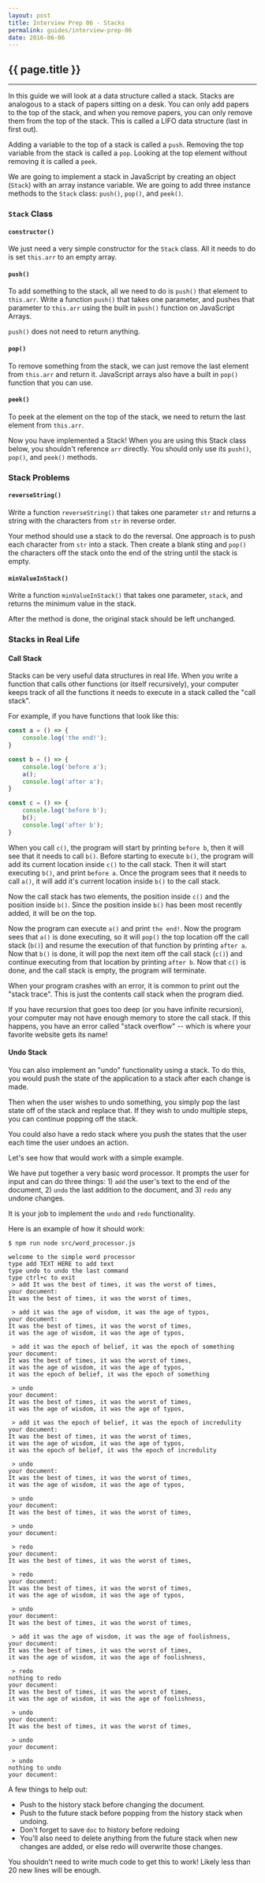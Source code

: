 ```yaml
---
layout: post
title: Interview Prep 06 - Stacks
permalink: guides/interview-prep-06
date: 2016-06-06
---
```


## {{ page.title }}

<hr class="left" />

In this guide we will look at a data structure called a stack. Stacks are analogous to a stack of papers sitting on a desk. You can only add papers to the top of the stack, and when you remove papers, you can only remove them from the top of the stack. This is called a LIFO data structure (last in first out).

Adding a variable to the top of a stack is called a `push`. Removing the top variable from the stack is called a `pop`. Looking at the top element without removing it is called a `peek`.

We are going to implement a stack in JavaScript by creating an object (`Stack`) with an array instance variable. We are going to add three instance methods to the `Stack` class: `push()`, `pop()`, and `peek()`.

### `Stack` Class

#### `constructor()`

We just need a very simple constructor for the `Stack` class. All it needs to do is set `this.arr` to an empty array.

#### `push()`

To add something to the stack, all we need to do is `push()` that element to `this.arr`. Write a function `push()` that takes one parameter, and pushes that parameter to `this.arr` using the built in `push()` function on JavaScript Arrays.

`push()` does not need to return anything.

#### `pop()`

To remove something from the stack, we can just remove the last element from `this.arr` and return it. JavaScript arrays also have a built in `pop()` function that you can use.

#### `peek()`

To peek at the element on the top of the stack, we need to return the last element from `this.arr`.

Now you have implemented a Stack! When you are using this Stack class below, you shouldn't reference `arr` directly. You should only use its `push()`, `pop()`, and `peek()` methods.

### Stack Problems

#### `reverseString()`

Write a function `reverseString()` that takes one parameter `str` and returns a string with the characters from `str` in reverse order.

Your method should use a stack to do the reversal. One approach is to push each character from `str` into a stack. Then create a blank sting and `pop()` the characters off the stack onto the end of the string until the stack is empty.

#### `minValueInStack()`

Write a function `minValueInStack()` that takes one parameter, `stack`, and returns the minimum value in the stack.

After the method is done, the original stack should be left unchanged.

### Stacks in Real Life

#### Call Stack

Stacks can be very useful data structures in real life. When you write a function that calls other functions (or itself recursively), your computer keeps track of all the functions it needs to execute in a stack called the "call stack".

For example, if you have functions that look like this:

```js
const a = () => {
    console.log('the end!');
}

const b = () => {
    console.log('before a');
    a();
    console.log('after a');
}

const c = () => {
    console.log('before b');
    b();
    console.log('after b');
}
```

When you call `c()`, the program will start by printing `before b`, then it will see that it needs to call `b()`. Before starting to execute `b()`, the program will add its current location inside `c()` to the call stack. Then it will start executing `b()`, and print `before a`. Once the program sees that it needs to call `a()`, it will add it's current location inside `b()` to the call stack.

Now the call stack has two elements, the position inside `c()` and the position inside `b()`. Since the position inside `b()` has been most recently added, it will be on the top.

Now the program can execute `a()` and print `the end!`. Now the program sees that `a()` is done executing, so it will `pop()` the top location off the call stack (`b()`) and resume the execution of that function by printing `after a`. Now that `b()` is done, it will pop the next item off the call stack (`c()`) and continue executing from that location by printing `after b`. Now that `c()` is done, and the call stack is empty, the program will terminate.

When your program crashes with an error, it is common to print out the "stack trace". This is just the contents call stack when the program died.

If you have recursion that goes too deep (or you have infinite recursion), your computer may not have enough memory to store the call stack. If this happens, you have an error called "stack overflow" -- which is where your favorite website gets its name!

#### Undo Stack

You can also implement an "undo" functionality using a stack. To do this, you would push the state of the application to a stack after each change is made.

Then when the user wishes to undo something, you simply pop the last state off of the stack and replace that. If they wish to undo multiple steps, you can continue popping off the stack.

You could also have a redo stack where you push the states that the user each time the user undoes an action.

Let's see how that would work with a simple example.

We have put together a very basic word processor. It prompts the user for input and can do three things: 1) `add` the user's text to the end of the document, 2) `undo` the last addition to the document, and 3) `redo` any undone changes.

It is your job to implement the `undo` and `redo` functionality.

Here is an example of how it should work:

```
$ npm run node src/word_processor.js

welcome to the simple word processor
type add TEXT HERE to add text
type undo to undo the last command
type ctrl+c to exit
 > add It was the best of times, it was the worst of times,
your document:
It was the best of times, it was the worst of times,

 > add it was the age of wisdom, it was the age of typos,
your document:
It was the best of times, it was the worst of times,
it was the age of wisdom, it was the age of typos,

 > add it was the epoch of belief, it was the epoch of something
your document:
It was the best of times, it was the worst of times,
it was the age of wisdom, it was the age of typos,
it was the epoch of belief, it was the epoch of something

 > undo
your document:
It was the best of times, it was the worst of times,
it was the age of wisdom, it was the age of typos,

 > add it was the epoch of belief, it was the epoch of incredulity
your document:
It was the best of times, it was the worst of times,
it was the age of wisdom, it was the age of typos,
it was the epoch of belief, it was the epoch of incredulity

 > undo
your document:
It was the best of times, it was the worst of times,
it was the age of wisdom, it was the age of typos,

 > undo
your document:
It was the best of times, it was the worst of times,

 > undo
your document:

 > redo
your document:
It was the best of times, it was the worst of times,

 > redo
your document:
It was the best of times, it was the worst of times,
it was the age of wisdom, it was the age of typos,

 > undo
your document:
It was the best of times, it was the worst of times,

 > add it was the age of wisdom, it was the age of foolishness,
your document:
It was the best of times, it was the worst of times,
it was the age of wisdom, it was the age of foolishness,

 > redo
nothing to redo
your document:
It was the best of times, it was the worst of times,
it was the age of wisdom, it was the age of foolishness,

 > undo
your document:
It was the best of times, it was the worst of times,

 > undo
your document:

 > undo
nothing to undo
your document:
```

A few things to help out:

- Push to the history stack before changing the document.
- Push to the future stack before popping from the history stack when undoing.
- Don't forget to save `doc` to history before redoing
- You'll also need to delete anything from the future stack when new changes are added, or else redo will overwrite those changes.

You shouldn't need to write much code to get this to work! Likely less than 20 new lines will be enough.
